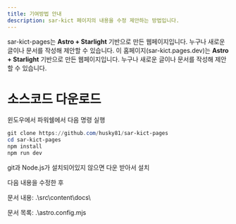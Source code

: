 ```yaml
---
title: 기여방법 안내
description: sar-kict 페이지의 내용을 수정 제안하는 방법입니다.
---
```


sar-kict-pages는 **Astro + Starlight** 기반으로 만든 웹페이지입니다.
누구나 새로운 글이나 문서를 작성해 제안할 수 있습니다.
이 홈페이지(sar-kict.pages.dev)는 **Astro + Starlight** 기반으로 만든 웹페이지입니다.
누구나 새로운 글이나 문서를 작성해 제안할 수 있습니다.

# 소스코드 다운로드

윈도우에서 파워쉘에서 다음 명령 실행

```powershell
git clone https://github.com/husky81/sar-kict-pages
cd sar-kict-pages
npm install
npm run dev
```

git과 Node.js가 설치되어있지 않으면 다운 받아서 설치

다음 내용을 수정한 후 

문서 내용: .\src\content\docs\

문서 목록: .\astro.config.mjs